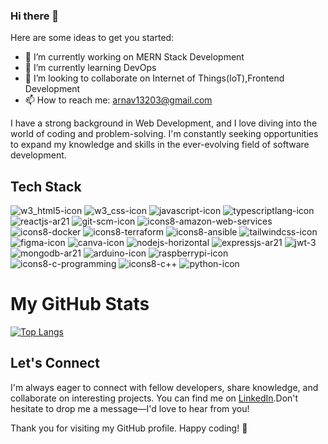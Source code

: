 ### Hi there 👋


Here are some ideas to get you started:

- 🔭 I’m currently working on MERN Stack Development  
- 🌱 I’m currently learning DevOps
- 👯 I’m looking to collaborate on Internet of Things(IoT),Frontend Development
- 📫 How to reach me: arnav13203@gmail.com

I have a strong background in Web Development, and I love diving into the world of coding and problem-solving. I'm constantly seeking opportunities to expand my knowledge and skills in the ever-evolving field of software development.

## Tech Stack 
![w3_html5-icon](https://github.com/AK0561/AK0561/assets/97022114/6f816156-a667-44d6-a763-2b2e88f3cfa4)
![w3_css-icon](https://github.com/AK0561/AK0561/assets/97022114/550268f8-1633-4825-a299-70d928890ee4)
![javascript-icon](https://github.com/AK0561/AK0561/assets/97022114/7a5e81f4-e897-441c-ab26-e3ece0b3287c)
![typescriptlang-icon](https://github.com/AK0561/AK0561/assets/97022114/09ecb4e2-8deb-44bc-ab5c-62bacf449374)
![reactjs-ar21](https://github.com/AK0561/AK0561/assets/97022114/261abb6e-339e-4069-aca6-abe49ec153e3)
![git-scm-icon](https://github.com/AK0561/AK0561/assets/97022114/95f61c69-c231-4441-86b8-fc76398ce3bb)
![icons8-amazon-web-services](https://github.com/AK0561/AK0561/assets/97022114/a42407bf-4a20-4944-8515-a8fc10784a9f)
![icons8-docker](https://github.com/AK0561/AK0561/assets/97022114/a26311c6-f4d0-4574-a6b8-a2f53a8a6046)
![icons8-terraform](https://github.com/AK0561/AK0561/assets/97022114/7a9ceaae-8dee-44dc-a593-22eabfabd4ec)
![icons8-ansible](https://github.com/AK0561/AK0561/assets/97022114/a27cae19-209e-4296-b62b-c1e94f8e6305)
![tailwindcss-icon](https://github.com/AK0561/AK0561/assets/97022114/846950ef-4977-4eb0-a527-617b519b4d45)
![figma-icon](https://github.com/AK0561/AK0561/assets/97022114/8b3befa4-d772-4cac-9105-862eafb6add3)
![canva-icon](https://github.com/AK0561/AK0561/assets/97022114/35ddf99d-a27a-46bc-9707-f2bc5dcc5075)
![nodejs-horizontal](https://github.com/AK0561/AK0561/assets/97022114/f44daed6-ca0e-4dca-86cd-77363d234f71)
![expressjs-ar21](https://github.com/AK0561/AK0561/assets/97022114/2768c44b-413a-4e61-8f0b-1ccd1950e28b)
![jwt-3](https://github.com/AK0561/AK0561/assets/97022114/ec02f037-a6ab-433b-ba7d-9f4ee62d0518)
![mongodb-ar21](https://github.com/AK0561/AK0561/assets/97022114/4ecaf212-1cc2-411e-a9a5-4ec694beb737)
![arduino-icon](https://github.com/AK0561/AK0561/assets/97022114/624ce17d-ef42-475f-ad1d-e921255cbeb4)
![raspberrypi-icon](https://github.com/AK0561/AK0561/assets/97022114/361d40b5-bdf1-4afe-93ea-a1b9157a50c6)
![icons8-c-programming](https://github.com/AK0561/AK0561/assets/97022114/2a0177be-9fe2-4635-a89c-a91b9d110fa8)
![icons8-c++](https://github.com/AK0561/AK0561/assets/97022114/2ce7e20d-e4b4-4bc6-ab34-03f7b1f72c67)
![python-icon](https://github.com/AK0561/AK0561/assets/97022114/8a83ebc7-695e-404a-b387-cd37c1dfba24)


# My GitHub Stats

[![Top Langs](https://github-readme-stats.vercel.app/api/top-langs/?username=AK0561&layout=compact&theme=aura)](https://github.com/anuraghazra/github-readme-stats)


## Let's Connect

I'm always eager to connect with fellow developers, share knowledge, and collaborate on interesting projects. You can find me on [LinkedIn](www.linkedin.com/in/arnavaggarwal13203).Don't hesitate to drop me a message—I'd love to hear from you!

Thank you for visiting my GitHub profile. Happy coding! 🚀



